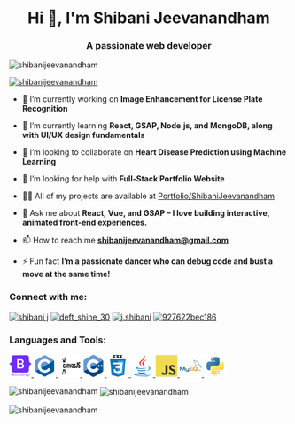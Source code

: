 <h1 align="center">Hi 👋, I'm Shibani Jeevanandham</h1>
<h3 align="center">A passionate web developer</h3>

<p align="left"> <img src="https://komarev.com/ghpvc/?username=shibanijeevanandham&label=Profile%20views&color=0e75b6&style=flat" alt="shibanijeevanandham" /> </p>

<p align="left"> <a href="https://github.com/ryo-ma/github-profile-trophy"><img src="https://github-profile-trophy.vercel.app/?username=shibanijeevanandham" alt="shibanijeevanandham" /></a> </p>

- 🔭 I’m currently working on **Image Enhancement for License Plate Recognition**

- 🌱 I’m currently learning **React, GSAP, Node.js, and MongoDB, along with UI/UX design fundamentals**

- 👯 I’m looking to collaborate on **Heart Disease Prediction using Machine Learning**

- 🤝 I’m looking for help with **Full-Stack Portfolio Website**

- 👨‍💻 All of my projects are available at [Portfolio/ShibaniJeevanandham](Portfolio/ShibaniJeevanandham)

- 💬 Ask me about **React, Vue, and GSAP – I love building interactive, animated front-end experiences.**

- 📫 How to reach me **shibanijeevanandham@gmail.com**

- ⚡ Fun fact **I’m a passionate dancer who can debug code and bust a move at the same time!**

<h3 align="left">Connect with me:</h3>
<p align="left">
<a href="https://linkedin.com/in/shibani j" target="blank"><img align="center" src="https://raw.githubusercontent.com/rahuldkjain/github-profile-readme-generator/master/src/images/icons/Social/linked-in-alt.svg" alt="shibani j" height="30" width="40" /></a>
<a href="https://www.codechef.com/users/deft_shine_30" target="blank"><img align="center" src="https://cdn.jsdelivr.net/npm/simple-icons@3.1.0/icons/codechef.svg" alt="deft_shine_30" height="30" width="40" /></a>
<a href="https://codeforces.com/profile/j.shibani" target="blank"><img align="center" src="https://raw.githubusercontent.com/rahuldkjain/github-profile-readme-generator/master/src/images/icons/Social/codeforces.svg" alt="j.shibani" height="30" width="40" /></a>
<a href="https://www.leetcode.com/927622bec186" target="blank"><img align="center" src="https://raw.githubusercontent.com/rahuldkjain/github-profile-readme-generator/master/src/images/icons/Social/leet-code.svg" alt="927622bec186" height="30" width="40" /></a>
</p>

<h3 align="left">Languages and Tools:</h3>
<p align="left"> <a href="https://getbootstrap.com" target="_blank" rel="noreferrer"> <img src="https://raw.githubusercontent.com/devicons/devicon/master/icons/bootstrap/bootstrap-plain-wordmark.svg" alt="bootstrap" width="40" height="40"/> </a> <a href="https://www.cprogramming.com/" target="_blank" rel="noreferrer"> <img src="https://raw.githubusercontent.com/devicons/devicon/master/icons/c/c-original.svg" alt="c" width="40" height="40"/> </a> <a href="https://canvasjs.com" target="_blank" rel="noreferrer"> <img src="https://raw.githubusercontent.com/Hardik0307/Hardik0307/master/assets/canvasjs-charts.svg" alt="canvasjs" width="40" height="40"/> </a> <a href="https://www.w3schools.com/cpp/" target="_blank" rel="noreferrer"> <img src="https://raw.githubusercontent.com/devicons/devicon/master/icons/cplusplus/cplusplus-original.svg" alt="cplusplus" width="40" height="40"/> </a> <a href="https://www.w3schools.com/css/" target="_blank" rel="noreferrer"> <img src="https://raw.githubusercontent.com/devicons/devicon/master/icons/css3/css3-original-wordmark.svg" alt="css3" width="40" height="40"/> </a> <a href="https://www.java.com" target="_blank" rel="noreferrer"> <img src="https://raw.githubusercontent.com/devicons/devicon/master/icons/java/java-original.svg" alt="java" width="40" height="40"/> </a> <a href="https://developer.mozilla.org/en-US/docs/Web/JavaScript" target="_blank" rel="noreferrer"> <img src="https://raw.githubusercontent.com/devicons/devicon/master/icons/javascript/javascript-original.svg" alt="javascript" width="40" height="40"/> </a> <a href="https://www.mysql.com/" target="_blank" rel="noreferrer"> <img src="https://raw.githubusercontent.com/devicons/devicon/master/icons/mysql/mysql-original-wordmark.svg" alt="mysql" width="40" height="40"/> </a> <a href="https://www.python.org" target="_blank" rel="noreferrer"> <img src="https://raw.githubusercontent.com/devicons/devicon/master/icons/python/python-original.svg" alt="python" width="40" height="40"/> </a> </p>

<p><img align="left" src="https://github-readme-stats.vercel.app/api/top-langs?username=shibanijeevanandham&show_icons=true&locale=en&layout=compact" alt="shibanijeevanandham" /></p>

<p>&nbsp;<img align="center" src="https://github-readme-stats.vercel.app/api?username=shibanijeevanandham&show_icons=true&locale=en" alt="shibanijeevanandham" /></p>

<p><img align="center" src="https://github-readme-streak-stats.herokuapp.com/?user=shibanijeevanandham&" alt="shibanijeevanandham" /></p>
